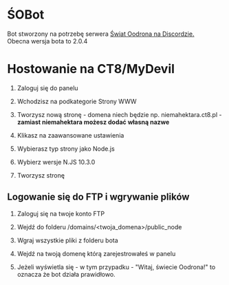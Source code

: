# ŚOBot
Bot stworzony na potrzebę serwera [Świat Oodrona na Discordzie.](https://discord.gg/E36ZGZE)\
Obecna wersja bota to 2.0.4

# Hostowanie na CT8/MyDevil
1. Zaloguj się do panelu

2. Wchodzisz na podkategorie Strony WWW

3. Tworzysz nową stronę - domena niech będzie np. niemahektara.ct8.pl - **zamiast niemahektara możesz dodać własną nazwe**

4. Klikasz na zaawansowane ustawienia

5. Wybierasz typ strony jako Node.js

6. Wybierz wersje N.JS 10.3.0

7. Tworzysz stronę
## Logowanie się do FTP i wgrywanie plików
1. Zaloguj się na twoje konto FTP

2. Wejdź do folderu /domains/<twoja_domena>/public_node

3. Wgraj wszystkie pliki z folderu bota

4. Wejdź na twoją domenę którą zarejestrowałeś w panelu

5. Jeżeli wyświetla się - w tym przypadku - "Witaj, świecie Oodrona!" to oznacza że bot działa prawidłowo.
